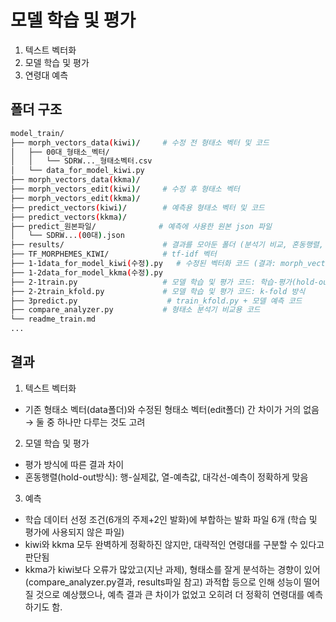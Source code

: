 # 모델 학습 및 평가
1. 텍스트 벡터화
2. 모델 학습 및 평가
3. 연령대 예측

## 폴더 구조
```bash
model_train/
├── morph_vectors_data(kiwi)/     # 수정 전 형태소 벡터 및 코드
│   ├── 00대_형태소_벡터/
│   │   └── SDRW..._형태소벡터.csv
│   └── data_for_model_kiwi.py
├── morph_vectors_data(kkma)/     
├── morph_vectors_edit(kiwi)/     # 수정 후 형태소 벡터
├── morph_vectors_edit(kkma)/
├── predict_vectors(kiwi)/        # 예측용 형태소 벡터 및 코드
├── predict_vectors(kkma)/        
├── predict_원본파일/              # 예측에 사용한 원본 json 파일  
│   └── SDRW...(00대).json
├── results/                      # 결과를 모아둔 폴더 (분석기 비교, 혼동행렬, hold-out, k-fold, 연령대 예측 결과)
├── TF_MORPHEMES_KIWI/            # tf-idf 벡터
├── 1-1data_for_model_kiwi(수정).py   # 수정된 벡터화 코드 (결과: morph_vectors_edit)
├── 1-2data_for_model_kkma(수정).py
├── 2-1train.py                   # 모델 학습 및 평가 코드: 학습-평가(hold-out) 방식 + 혼동행렬 시각화
├── 2-2train_kfold.py             # 모델 학습 및 평가 코드: k-fold 방식
├── 3predict.py                    # train_kfold.py + 모델 예측 코드
├── compare_analyzer.py           # 형태소 분석기 비교용 코드
└── readme_train.md
...
```

## 결과

1. 텍스트 벡터화
- 기존 형태소 벡터(data폴더)와 수정된 형태소 벡터(edit폴더) 간 차이가 거의 없음 → 둘 중 하나만 다루는 것도 고려
2. 모델 학습 및 평가
- 평가 방식에 따른 결과 차이
- 혼동행렬(hold-out방식): 행-실제값, 열-예측값, 대각선-예측이 정확하게 맞음
3. 예측
- 학습 데이터 선정 조건(6개의 주제+2인 발화)에 부합하는 발화 파일 6개 (학습 및 평가에 사용되지 않은 파일)
- kiwi와 kkma 모두 완벽하게 정확하진 않지만, 대략적인 연령대를 구분할 수 있다고 판단됨
- kkma가 kiwi보다 오류가 많았고(지난 과제), 형태소를 잘게 분석하는 경향이 있어(compare_analyzer.py결과, results파일 참고) 과적합 등으로 인해 성능이 떨어질 것으로 예상했으나, 예측 결과 큰 차이가 없었고 오히려 더 정확히 연령대를 예측하기도 함.
